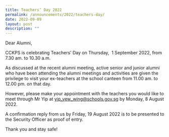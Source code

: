 ```yaml
---
title: Teachers’ Day 2022
permalink: /announcements/2022/teachers-day/
date: 2022-09-09
layout: post
description: ""
---
```

Dear Alumni, 

CCKPS is celebrating Teachers’ Day on Thursday,  1 September 2022, from 7.30 am. to 10.30 a.m.

As discussed at the recent alumni meeting, active senior and junior alumni who have been attending the alumni meetings and activities are given the privilege to visit your ex-teachers at the school canteen from 11.00 am. to 12.00 pm. on that day. 

However, please make your appointment with the teachers you would like to meet through Mr Yip at [yip\_yew\_wing@schools.gov.sg](mailto:yip_yew_wing@schools.gov.sg) by Monday, 8 August 2022.  

A confirmation reply from us by Friday, 19 August 2022 is to be presented to the Security Officer as proof of entry.

Thank you and stay safe!